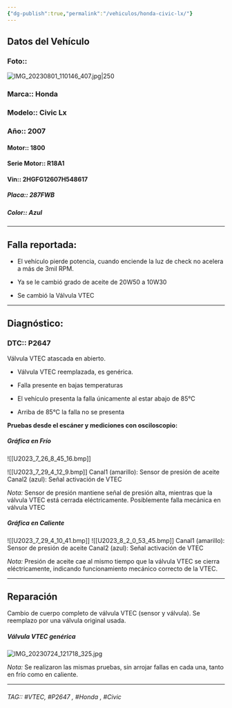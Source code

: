```yaml
---
{"dg-publish":true,"permalink":"/vehiculos/honda-civic-lx/"}
---
```



## Datos del Vehículo 
### Foto:: 
![IMG_20230801_110146_407.jpg|250](/img/user/Adjuntos/IMG_20230801_110146_407.jpg)

### Marca:: Honda 
### Modelo:: Civic Lx
### Año:: 2007
#### Motor:: 1800
#### Serie Motor:: R18A1
#### Vin:: 2HGFG12607H548617
##### Placa:: 287FWB
##### Color:: Azul
---
## Falla reportada:
- El vehículo pierde potencia, cuando enciende la luz de check no acelera a más de 3mil RPM.

- Ya se le cambió grado de aceite de 20W50 a 10W30
- Se cambió la Válvula VTEC

---

## Diagnóstico:
### DTC::  P2647
Válvula VTEC atascada en abierto.
- Válvula VTEC reemplazada, es genérica.

- Falla presente en bajas temperaturas
- El vehículo presenta la falla únicamente al estar abajo de 85°C 
- Arriba de 85°C la falla no se presenta 

**Pruebas desde el escáner y mediciones con osciloscopio:**

##### Gráfica en Frío 
![[U2023_7_26_8_45_16.bmp]]

![[U2023_7_29_4_12_9.bmp]]
Canal1 (amarillo): Sensor de presión de aceite 
Canal2 (azul): Señal activación de VTEC 

*Nota:* Sensor de presión mantiene señal de presión alta, mientras que la válvula VTEC está cerrada eléctricamente.
Posiblemente falla mecánica en válvula VTEC 

##### Gráfica en Caliente 
![[U2023_7_29_4_10_41.bmp]]
![[U2023_8_2_0_53_45.bmp]]
Canal1 (amarillo): Sensor de presión de aceite 
Canal2 (azul): Señal activación de VTEC 

*Nota:* Presión de aceite cae al mismo tiempo que la válvula VTEC se cierra eléctricamente, indicando funcionamiento mecánico correcto de la VTEC.

---

## Reparación 
Cambio de cuerpo completo de válvula VTEC (sensor y válvula). Se reemplazo por una válvula original usada.

##### Válvula VTEC genérica 
![IMG_20230724_121718_325.jpg](/img/user/Adjuntos/IMG_20230724_121718_325.jpg)

*Nota:* Se realizaron las mismas pruebas, sin arrojar fallas en cada una, tanto en frío como en caliente.

---



###### TAG:: #VTEC, #P2647 , #Honda , #Civic

